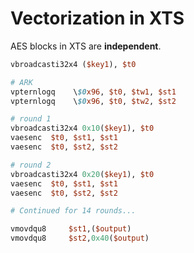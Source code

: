 # Vectorization in XTS

AES blocks in XTS are **independent**.

```perl
vbroadcasti32x4 ($key1), $t0

# ARK
vpternlogq    \$0x96, $t0, $tw1, $st1
vpternlogq    \$0x96, $t0, $tw2, $st2

# round 1
vbroadcasti32x4 0x10($key1), $t0
vaesenc  $t0, $st1, $st1
vaesenc  $t0, $st2, $st2

# round 2
vbroadcasti32x4 0x20($key1), $t0
vaesenc  $t0, $st1, $st1
vaesenc  $t0, $st2, $st2

# Continued for 14 rounds...

vmovdqu8 	 $st1,($output)
vmovdqu8 	 $st2,0x40($output)
```
